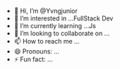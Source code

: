 - 👋 Hi, I’m @Yvngjunior
- 👀 I’m interested in ...FullStack Dev
- 🌱 I’m currently learning ...Js
- 💞️ I’m looking to collaborate on ...
- 📫 How to reach me ...
- 😄 Pronouns: ...
- ⚡ Fun fact: ...

<!---
Yvngjunior/Yvngjunior is a ✨ special ✨ repository because its `README.md` (this file) appears on your GitHub profile.
You can click the Preview link to take a look at your changes.
--->
